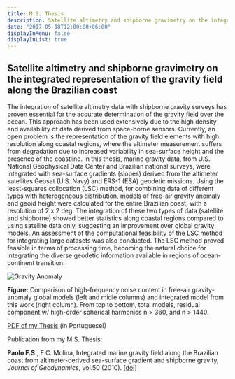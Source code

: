 ```yaml
---
title: M.S. Thesis
description: Satellite altimetry and shipborne gravimetry on the integrated representation of the gravity field along the Brazilian coast
date: "2017-05-18T12:00:00+06:00"
displayInMenu: false
displayInList: true
---
```


## Satellite altimetry and shipborne gravimetry on the integrated representation of the gravity field along the Brazilian coast

The integration of satellite altimetry data with shipborne gravity surveys has proven essential for the accurate determination of the gravity field over the ocean. This approach has been used extensively due to the high density and availability of data derived from space-borne sensors. Currently, an open problem is the representation of the gravity field elements with high resolution along coastal regions, where the altimeter measurement suffers from degradation due to increased variability in sea-surface height and the presence of the coastline. In this thesis, marine gravity data, from U.S. National Geophysical Data Center and Brazilian national surveys, were integrated with sea-surface gradients (slopes) derived from the altimeter satellites Geosat (U.S. Navy) and ERS-1 (ESA) geodetic missions. Using the least-squares collocation (LSC) method, for combining data of different types with heterogeneous distribution, models of free-air gravity anomaly and geoid height were calculated for the entire Brazilian coast, with a resolution of 2 x 2 deg. The integration of these two types of data (satellite and shipborne) showed better statistics along coastal regions compared to using satellite data only, suggesting an improvement over global gravity models. An assessment of the computational feasibility of the LSC method for integrating large datasets was also conducted. The LSC method proved feasible in terms of processing time, becoming the natural choice for integrating the diverse geodetic information available in regions of ocean-continent transition.

![Gravity Anomaly](/img/gravity_anom.png)

**Figure:** Comparison of high-frequency noise content in free-air gravity-anomaly global models (left and midle columns) and integrated model from this work (right column). From top to bottom, total models, residual component w/ high-order spherical harmonics n > 360, and n > 1440.

[PDF of my Thesis](http://www.iag.usp.br/pos/sites/default/files/m_fernando_s_paolo.pdf) (in Portuguese!)

Publication from my M.S. Thesis:

**Paolo F.S.**, E.C. Molina, Integrated marine gravity field along the Brazilian coast from altimeter-derived sea-surface gradient and shipborne gravity, *Journal of Geodynamics*, vol.50 (2010). [[doi]](http://dx.doi.org/10.1016/j.jog.2010.04.003)

